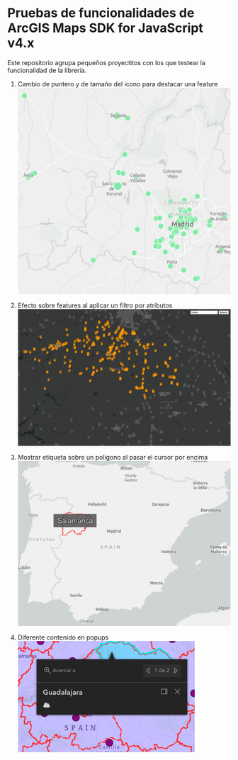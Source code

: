 # Pruebas de funcionalidades de ArcGIS Maps SDK for JavaScript v4.x
Este repositorio agrupa pequeños proyectitos con los que testear la funcionalidad de la librería. 

1. Cambio de puntero y de tamaño del icono para destacar una feature
![Hospital de San Lorenzo de El Escorial destacado](https://github.com/libertadcc/Testing_ArcGISMapsSDKJS/blob/main/assets/puntoSizeHover.png)

2. Efecto sobre features al aplicar un filtro por atributos
![Gasolineras de Toledo con efecto](https://github.com/libertadcc/Testing_ArcGISMapsSDKJS/blob/main/assets/efectoProvincia.png)

3. Mostrar etiqueta sobre un polígono al pasar el cursor por encima
![Etiqueta con provincia de Salamanca](https://github.com/libertadcc/Testing_ArcGISMapsSDKJS/blob/main/assets/labelWhenHover.png)

4. Diferente contenido en popups
![Popup con emoticonos](https://github.com/libertadcc/Testing_ArcGISMapsSDKJS/blob/main/assets/popupIcono.png)
